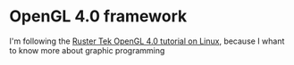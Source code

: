 # OpenGL 4.0 framework

I'm following the [Ruster Tek OpenGL 4.0 tutorial on Linux](https://rastertek.com/tutgl4linux.html), because I whant to know more about graphic programming
